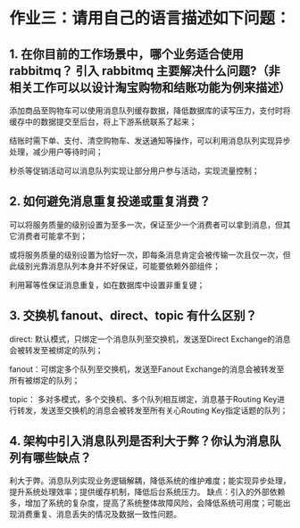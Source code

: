 # 作业三：请用自己的语言描述如下问题：

## 1. 在你目前的工作场景中，哪个业务适合使用 rabbitmq？ 引入 rabbitmq 主要解决什么问题?（非相关工作可以以设计淘宝购物和结账功能为例来描述）

  添加商品至购物车可以使用消息队列缓存数据，降低数据库的读写压力，支付时将缓存中的数据提交至后台，将上下游系统联系了起来；

  结账时需下单、支付、清空购物车、发送通知等操作，可以利用消息队列实现异步处理，减少用户等待时间；

  秒杀等促销活动可以消息队列实现让部分用户参与活动，实现流量控制；

## 2. 如何避免消息重复投递或重复消费？

  可以将服务质量的级别设置为至多一次，保证至少一个消费者可以拿到消息，但其它消费者可能拿不到；

  或将服务质量的级别设置为恰好一次，即每条消息肯定会被传输一次且仅一次，但此级别光靠消息队列本身并不好保证，可能要依赖外部组件；

  利用幂等性保证消息重复，如在数据库中设置非重复键；

## 3. 交换机 fanout、direct、topic 有什么区别？
direct: 默认模式，只绑定一个消息队列至交换机，发送至Direct Exchange的消息会被转发至被绑定的队列；

fanout：可绑定多个队列至交换机，发送至Fanout Exchange的消息会被转发至所有被绑定的队列；

topic： 多对多模式，多个交换机、多个队列相互绑定，消息基于Routing Key进行转发，发送至交换机的消息会被转发至所有关心Routing Key指定话题的队列；

## 4. 架构中引入消息队列是否利大于弊？你认为消息队列有哪些缺点？
利大于弊。消息队列实现业务逻辑解耦，降低系统的维护难度；能实现异步处理，提升系统处理效率；提供缓存机制，降低后台系统压力。
缺点：引入的外部依赖多，增加了系统的复杂度，提高了系统整体故障风险，会降低系统可用度；可能出现消费重复、消息丢失的情况及数据一致性问题。